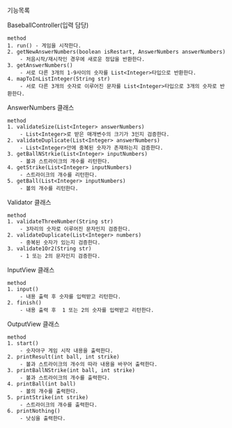 기능목록

BaseballController(입력 담당)

    method
    1. run() - 게임을 시작한다.
    2. getNewAnswerNumbers(boolean isRestart, AnswerNumbers answerNumbers) 
        - 처음시작/재시작인 경우에 새로운 정답을 반환한다.
    3. getAnswerNumbers() 
        - 서로 다른 3개의 1-9사이의 숫자를 List<Integer>타입으로 반환한다.
    4. mapToInListInteger(String str) 
        - 서로 다른 3개의 숫자로 이루어진 문자를 List<Integer>타입으로 3개의 숫자로 반환한다.

AnswerNumbers 클래스

    method
    1. validateSize(List<Integer> answerNumbers) 
        - List<Integer>로 받은 매개변수의 크기가 3인지 검증한다.
    2. validateDuplicate(List<Integer> answerNumbers) 
        - List<Integer>안에 중복된 숫자가 존재하는지 검증한다.
    3. getBallNStrkie(List<Integer> inputNumbers) 
        - 볼과 스트라이크의 개수를 리턴한다.
    4. getStrike(List<Integer> inputNumbers)
        - 스트라이크의 개수를 리턴한다.
    5. getBall(List<Integer> inputNumbers)
        - 볼의 개수를 리턴한다.

Validator 클래스

    method
    1. validateThreeNumber(String str)
        - 3자리의 숫자로 이루어진 문자인지 검증한다.
    2. validateDuplicate(List<Integer> numbers)
        - 중복된 숫자가 있는지 검증한다.
    3. validate1Or2(String str)
        - 1 또는 2의 문자인지 검증한다.

InputView 클래스

    method
    1. input()
        - 내용 출력 후 숫자를 입력받고 리턴한다.
    2. finish()
        - 내용 출력 후  1 또는 2의 숫자를 입력받고 리턴한다.

OutputView 클래스

    method
    1. start()
        - 숫자야구 게임 시작 내용을 출력한다.
    2. printResult(int ball, int strike)
        - 볼과 스트라이크의 개수의 따라 내용을 바꾸어 출력한다.
    3. printBallNStrike(int ball, int strike)
        - 볼과 스트라이크의 개수를 출력한다.
    4. printBall(int ball)
        - 볼의 개수를 출력한다.
    5. printStrike(int strike)
        - 스트라이크의 개수를 출력한다.
    6. printNothing()
        - 낫싱을 출력한다.







